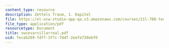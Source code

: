 ```yaml
---
content_type: resource
description: Zettels Traum, 1. Kapitel
file: https://ol-ocw-studio-app-qa.s3.amazonaws.com/courses/21l-708-technologies-of-humanism-spring-2003/fecab209fdff3f7c7d4f2eefe730ebf0_swcesarvillarreal.pdf
file_type: application/pdf
resourcetype: Document
title: swcesarvillarreal.pdf
uid: fecab209-fdff-3f7c-7d4f-2eefe730ebf0
---
```

